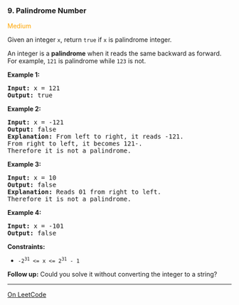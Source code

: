 ### 9. Palindrome Number

<span style="color:orange">Medium</span>

Given an integer `x`, return `true` if `x` is palindrome integer.

An integer is a __palindrome__ when it reads the same backward 
as forward. For example, `121` is palindrome while `123` is not.

__Example 1:__
<pre>
<b>Input:</b> x = 121
<b>Output:</b> true
</pre>

__Example 2:__
<pre>
<b>Input:</b> x = -121
<b>Output:</b> false
<b>Explanation:</b> From left to right, it reads -121. 
From right to left, it becomes 121-. 
Therefore it is not a palindrome.
</pre>

__Example 3:__
<pre>
<b>Input:</b> x = 10
<b>Output:</b> false
<b>Explanation:</b> Reads 01 from right to left. 
Therefore it is not a palindrome.
</pre>

__Example 4:__
<pre>
<b>Input:</b> x = -101
<b>Output:</b> false
</pre>

__Constraints:__
* <code>-2<sup>31</sup> <= x <= 2<sup>31</sup> - 1</code>

__Follow up:__ Could you solve it without 
converting the integer to a string?

---

[On LeetCode](https://leetcode.com/problems/palindrome-number/)
